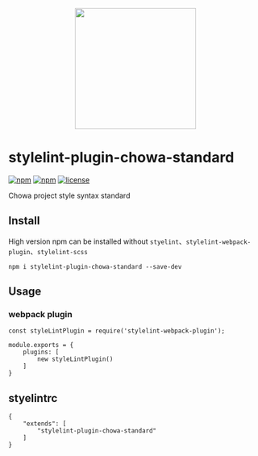 <p align="center">
    <img src="http://upload.ouliu.net/i/2020010816382426yew.png" width="240">
</p>

# stylelint-plugin-chowa-standard

[![npm](https://img.shields.io/npm/v/stylelint-plugin-chowa-standard.svg)](https://www.npmjs.com/package/stylelint-plugin-chowa-standard)
[![npm](https://img.shields.io/npm/dm/stylelint-plugin-chowa-standard.svg)](https://www.npmjs.com/package/stylelint-plugin-chowa-standard)
[![license](https://img.shields.io/github/license/mashape/apistatus.svg?maxAge=2592000)](https://opensource.org/licenses/MIT)

Chowa project style syntax standard

## Install

High version npm can be installed without `styelint`、`stylelint-webpack-plugin`、`stylelint-scss`

```
npm i stylelint-plugin-chowa-standard --save-dev
```

## Usage

### webpack plugin

```
const styleLintPlugin = require('stylelint-webpack-plugin');

module.exports = {
    plugins: [
        new styleLintPlugin()
    ]
}

```
## styelintrc

```
{
    "extends": [
        "stylelint-plugin-chowa-standard"
    ]
}
```
